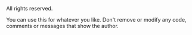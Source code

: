 All rights reserved.

You can use this for whatever you like. Don't remove or modify any code, comments or messages that show the author.